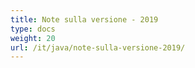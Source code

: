 ```yaml
---
title: Note sulla versione - 2019
type: docs
weight: 20
url: /it/java/note-sulla-versione-2019/
---
```

